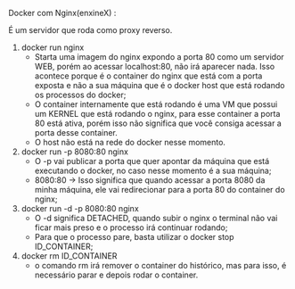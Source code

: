 Docker com Nginx(enxineX) :

É um servidor que roda como proxy reverso.

1. docker run nginx
   - Starta uma imagem do nginx expondo a porta 80 como um servidor WEB, porém ao acessar localhost:80,
     não irá aparecer nada. Isso acontece porque é o container do nginx que está com a porta exposta e não
     a sua máquina que é o docker host que está rodando os processos do docker;
   - O container internamente que está rodando é uma VM que possui um KERNEL que está rodando o nginx, para
     esse container a porta 80 está ativa, porém isso não significa que você consiga acessar a porta desse container.
   - O host não está na rede do docker nesse momento.
2. docker run -p 8080:80 nginx
   - O -p vai publicar a porta que quer apontar da máquina que está executando o docker, no caso nesse momento é a sua
     máquina;
   - 8080:80 -> Isso significa que quando acessar a porta 8080 da minha máquina, ele vai redirecionar para a porta 80 do
     container do nginx;
3. docker run -d -p 8080:80 nginx
   - O -d significa DETACHED, quando subir o nginx o terminal não vai ficar mais preso e o processo irá continuar rodando;
   - Para que o processo pare, basta utilizar o docker stop ID_CONTAINER;
4. docker rm ID_CONTAINER
   - o comando rm irá remover o container do histórico, mas para isso, é necessário parar e depois rodar o container.
